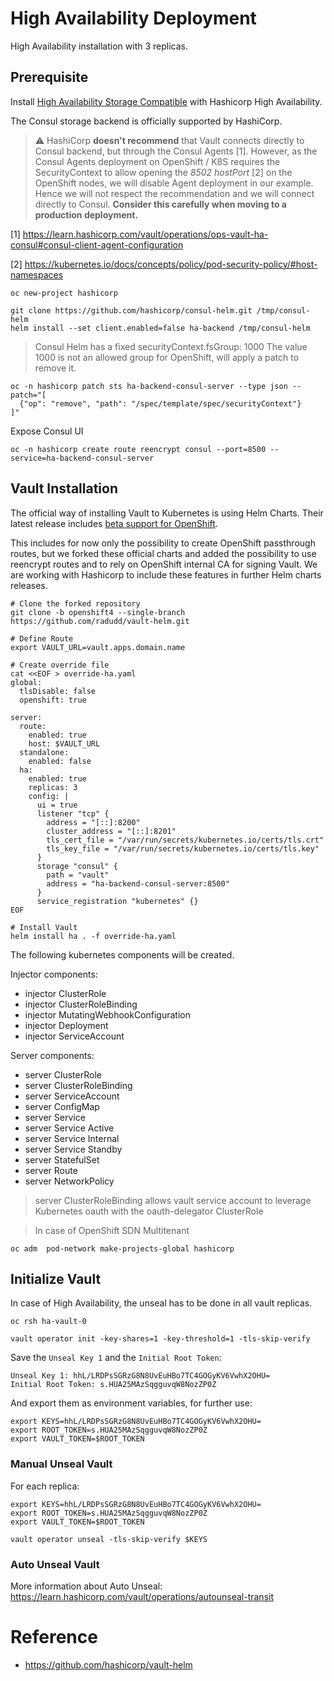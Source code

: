 # High Availability Deployment

High Availability installation with 3 replicas.

## Prerequisite

Install [High Availability Storage Compatible](https://www.vaultproject.io/docs/configuration/storage) with Hashicorp High Availability.

The Consul storage backend is officially supported by HashiCorp.

> :warning: HashiCorp **doesn't recommend** that Vault connects directly to Consul backend, but through the Consul Agents [1]. However, as the Consul Agents deployment on OpenShift / K8S requires the SecurityContext to allow opening the _8502_ _hostPort_ [2] on the OpenShift nodes, we will disable Agent deployment in our example. Hence we will not respect the recommendation and we will connect directly to Consul. **Consider this carefully when moving to a production deployment.**


[1] https://learn.hashicorp.com/vault/operations/ops-vault-ha-consul#consul-client-agent-configuration

[2] https://kubernetes.io/docs/concepts/policy/pod-security-policy/#host-namespaces

```
oc new-project hashicorp

git clone https://github.com/hashicorp/consul-helm.git /tmp/consul-helm
helm install --set client.enabled=false ha-backend /tmp/consul-helm
```

>
> Consul Helm has a fixed securityContext.fsGroup: 1000
> The value 1000 is not an allowed group for OpenShift, will apply a patch to remove it.
>

```
oc -n hashicorp patch sts ha-backend-consul-server --type json --patch="[
  {"op": "remove", "path": "/spec/template/spec/securityContext"}
]"
```

Expose Consul UI

```
oc -n hashicorp create route reencrypt consul --port=8500 --service=ha-backend-consul-server
```

## Vault Installation

The official way of installing Vault to Kubernetes is using Helm Charts. Their latest release includes [beta support for OpenShift](https://www.vaultproject.io/docs/platform/k8s/helm/openshift).

This includes for now only the possibility to create OpenShift passthrough routes, but we forked these official charts and added the possibility to use reencrypt routes and to rely on OpenShift internal CA for signing Vault. We are working with Hashicorp to include these features in further Helm charts releases.

```
# Clone the forked repository
git clone -b openshift4 --single-branch https://github.com/radudd/vault-helm.git

# Define Route 
export VAULT_URL=vault.apps.domain.name

# Create override file
cat <<EOF > override-ha.yaml
global:
  tlsDisable: false
  openshift: true

server:
  route:
    enabled: true
    host: $VAULT_URL
  standalone:
    enabled: false
  ha:
    enabled: true
    replicas: 3
    config: |
      ui = true
      listener "tcp" {
        address = "[::]:8200"
        cluster_address = "[::]:8201"
        tls_cert_file = "/var/run/secrets/kubernetes.io/certs/tls.crt"
        tls_key_file = "/var/run/secrets/kubernetes.io/certs/tls.key"
      }
      storage "consul" {
        path = "vault"
        address = "ha-backend-consul-server:8500"
      }
      service_registration "kubernetes" {}
EOF

# Install Vault
helm install ha . -f override-ha.yaml
```

The following kubernetes components will be created.

Injector components:
* injector ClusterRole 
* injector ClusterRoleBinding
* injector MutatingWebhookConfiguration
* injector Deployment
* injector ServiceAccount

Server components:
* server ClusterRole 
* server ClusterRoleBinding
* server ServiceAccount
* server ConfigMap
* server Service
* server Service Active
* server Service Internal
* server Service Standby
* server StatefulSet
* server Route
* server NetworkPolicy

>
> server ClusterRoleBinding allows vault service account to leverage Kubernetes oauth with the oauth-delegator ClusterRole
>

>
> In case of OpenShift SDN Multitenant
>

```
oc adm  pod-network make-projects-global hashicorp
```


## Initialize Vault

In case of High Availability, the unseal has to be done in all vault replicas. 

```
oc rsh ha-vault-0

vault operator init -key-shares=1 -key-threshold=1 -tls-skip-verify
```

Save the `Unseal Key 1` and the `Initial Root Token`:

```
Unseal Key 1: hhL/LRDPsSGRzG8N8UvEuHBo7TC4GOGyKV6VwhX2OHU=
Initial Root Token: s.HUA25MAzSqgguvqW8NozZP0Z

```

And export them as environment variables, for further use:

```
export KEYS=hhL/LRDPsSGRzG8N8UvEuHBo7TC4GOGyKV6VwhX2OHU=
export ROOT_TOKEN=s.HUA25MAzSqgguvqW8NozZP0Z
export VAULT_TOKEN=$ROOT_TOKEN
```

### Manual Unseal Vault

For each replica:

```
export KEYS=hhL/LRDPsSGRzG8N8UvEuHBo7TC4GOGyKV6VwhX2OHU=
export ROOT_TOKEN=s.HUA25MAzSqgguvqW8NozZP0Z
export VAULT_TOKEN=$ROOT_TOKEN

vault operator unseal -tls-skip-verify $KEYS
```

### Auto Unseal Vault

More information about Auto Unseal: https://learn.hashicorp.com/vault/operations/autounseal-transit


# Reference
* https://github.com/hashicorp/vault-helm
